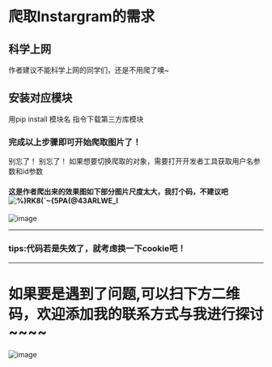 # 爬取Instargram的需求
## 科学上网
作者建议不能科学上网的同学们，还是不用爬了噢~
## 安装对应模块
用pip install 模块名 指令下载第三方库模块
### 完成以上步骤即可开始爬取图片了！
别忘了！ 别忘了！
如果想要切换爬取的对象，需要打开开发者工具获取用户名参数和id参数

#### 这是作者爬出来的效果图如下部分图片尺度太大，我打个码，不建议吧![%)RK8(`~{5PA(@43ARLWE_I](https://user-images.githubusercontent.com/65445818/195665520-5e65ffad-89e3-4912-a6f8-290245f7b63e.png)

![image](https://user-images.githubusercontent.com/65445818/195665992-a08bb748-0477-4a5a-9045-1029159ce189.png)



***
### tips:代码若是失效了，就考虑换一下cookie吧！
***

# 如果要是遇到了问题,可以扫下方二维码，欢迎添加我的联系方式与我进行探讨~~~~

![image](https://user-images.githubusercontent.com/65445818/217781908-c851009b-bbaa-4fa1-884d-c10b0cd145e0.png)
